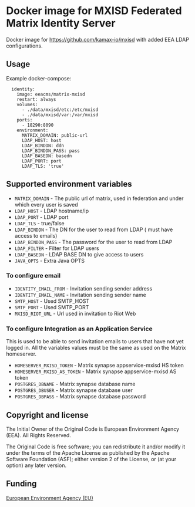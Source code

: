 # Docker image for MXISD  Federated Matrix Identity Server

Docker image for https://github.com/kamax-io/mxisd with added EEA LDAP configurations.


## Usage

Example docker-compose:

```
  identity:
    image: eeacms/matrix-mxisd
    restart: always
    volumes:
      - ./data/mxisd/etc:/etc/mxisd
      - ./data/mxisd/var:/var/mxisd
    ports:
      - 18290:8090
    environment:
      MATRIX_DOMAIN: public-url
      LDAP_HOST: host
      LDAP_BINDDN: ddn
      LDAP_BINDDN_PASS: pass
      LDAP_BASEDN: basedn
      LDAP_PORT: port
      LDAP_TLS: 'true'
```

## Supported environment variables

* `MATRIX_DOMAIN` - The public url of matrix, used in federation and under which every user is saved
* `LDAP_HOST` - LDAP  hostname/ip
* `LDAP_PORT` - LDAP port
* `LDAP_TLS` - true/false
* `LDAP_BINDDN` - The DN for the user to read from LDAP ( must have access to emails)
* `LDAP_BINDDN_PASS` - The password for the user to read from LDAP
* `LDAP_FILTER` - Filter for LDAP users
* `LDAP_BASEDN` - LDAP BASE DN to give access to users
* `JAVA_OPTS` - Extra Java OPTS

### To configure email

* `IDENTITY_EMAIL_FROM` - Invitation sending sender address
* `IDENTITY_EMAIL_NAME` - Invitation sending sender name
* `SMTP_HOST` - Used SMTP_HOST
* `SMTP_PORT` - Used SMTP_PORT
* `MXISD_RIOT_URL` - Url used in invitation to Riot Web

### To configure Integration as an Application Service

This is used to be able to send invitation emails to users that have not yet logged in. All the variables values must be the same as used on the Matrix homeserver.

* `HOMESERVER_MXISD_TOKEN` - Matrix synapse appservice-mxisd HS token
* `HOMESERVER_MXISD_AS_TOKEN` - Matrix synapse appservice-mxisd AS token
* `POSTGRES_DBNAME` - Matrix synapse database name
* `POSTGRES_DBUSER` - Matrix synapse database user
* `POSTGRES_DBPASS` - Matrix synapse database password

## Copyright and license

The Initial Owner of the Original Code is European Environment Agency (EEA).
All Rights Reserved.

The Original Code is free software; you can redistribute it and/or modify
it under the terms of the Apache License as published by the Apache Software Foundation (ASF);
either version 2 of the License, or (at your option) any later version.

## Funding

[European Environment Agency (EU)](http://eea.europa.eu)
